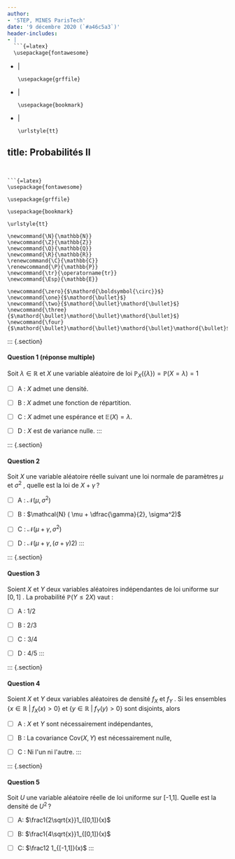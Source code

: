 ```yaml
---
author:
- 'STEP, MINES ParisTech'
date: '9 décembre 2020 (`#a46c5a3`)'
header-includes:
- |
  ```{=latex}
  \usepackage{fontawesome}
  ```
- |
  ```{=latex}
  \usepackage{grffile}
  ```
- |
  ```{=latex}
  \usepackage{bookmark}
  ```
- |
  ```{=latex}
  \urlstyle{tt}
  ```
title: Probabilités II
---
```


```{=latex}
\usepackage{fontawesome}
```

```{=latex}
\usepackage{grffile}
```

```{=latex}
\usepackage{bookmark}
```

```{=latex}
\urlstyle{tt}
```

```{=tex}
\newcommand{\N}{\mathbb{N}}
\newcommand{\Z}{\mathbb{Z}}
\newcommand{\Q}{\mathbb{Q}}
\newcommand{\R}{\mathbb{R}}
\renewcommand{\C}{\mathbb{C}}
\renewcommand{\P}{\mathbb{P}}
\newcommand{\tr}{\operatorname{tr}}
\newcommand{\Esp}{\mathbb{E}}
```
```{=tex}
\newcommand{\zero}{$\mathord{\boldsymbol{\circ}}$}
\newcommand{\one}{$\mathord{\bullet}$}
\newcommand{\two}{$\mathord{\bullet}\mathord{\bullet}$}
\newcommand{\three}{$\mathord{\bullet}\mathord{\bullet}\mathord{\bullet}$}
\newcommand{\four}{$\mathord{\bullet}\mathord{\bullet}\mathord{\bullet}\mathord{\bullet}$}
```
::: {.section}
#### Question 1 (réponse multiple)

Soit $\lambda \in\mathbb{R}$ et $X$ une variable aléatoire de loi
$\mathbb{P}_X(\lbrace\lambda \rbrace) = \mathbb{P}(X = \lambda ) = 1$

-   [ ] A : $X$ admet une densité.

-   [ ] B : $X$ admet une fonction de répartition.

-   [ ] C : $X$ admet une espérance et $\mathbb{E}(X) = \lambda$.

-   [ ] D : $X$ est de variance nulle.
:::

::: {.section}
#### Question 2

Soit $X$ une variable aléatoire réelle suivant une loi normale de
paramètres $\mu$ et $\sigma^2$ , quelle est la loi de $X+\gamma$ ?

-   [ ] A : $\mathcal{N}(\mu, \sigma^2)$

-   [ ] B : $\mathcal{N} ( \mu + \dfrac{\gamma}{2}, \sigma^2)$

-   [ ] C : $\mathcal{N} ( \mu + \gamma, \sigma^2)$

-   [ ] D : $\mathcal{N}(\mu+\gamma,(\sigma+\gamma)2)$
:::

::: {.section}
#### Question 3

Soient $X$ et $Y$ deux variables aléatoires indépendantes de loi
uniforme sur $[0, 1]$ . La probabilité $\mathbb{P} (Y \leq 2X)$ vaut :

-   [ ] A : 1/2

-   [ ] B : 2/3

-   [ ] C : 3/4

-   [ ] D : 4/5
:::

::: {.section}
#### Question 4

Soient $X$ et $Y$ deux variables aléatoires de densité $f_X$ et $f_Y$ .
Si les ensembles $\{x \in \mathbb{R} \; | \; f_X(x) > 0\}$ et
$\{y \in \mathbb{R} \; | \; f_Y(y) > 0\}$ sont disjoints, alors

-   [ ] A : $X$ et $Y$ sont nécessairement indépendantes,

-   [ ] B : La covariance $\mathrm{Cov}(X, Y)$ est nécessairement nulle,

-   [ ] C : Ni l'un ni l'autre.
:::

::: {.section}
#### Question 5

Soit $U$ une variable aléatoire réelle de loi uniforme sur \[-1,1\].
Quelle est la densité de $U^2$ ?

-   [ ] A: $\frac1{2\sqrt{x}}1_{[0,1]}(x)$

-   [ ] B: $\frac1{4\sqrt{x}}1_{[0,1]}(x)$

-   [ ] C: $\frac12 1_{[-1,1]}(x)$
:::

